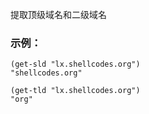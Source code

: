 提取顶级域名和二级域名

### 示例：

    (get-sld "lx.shellcodes.org")
    "shellcodes.org"

    (get-tld "lx.shellcodes.org")
    "org"
